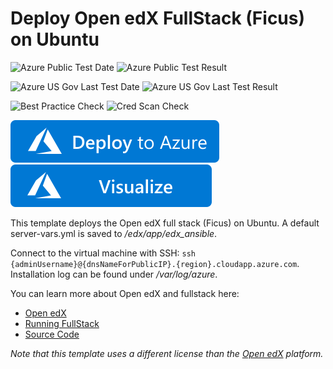 # Deploy Open edX FullStack (Ficus) on Ubuntu

![Azure Public Test Date](https://azurequickstartsservice.blob.core.windows.net/badges/openedx-fullstack-ubuntu/PublicLastTestDate.svg)
![Azure Public Test Result](https://azurequickstartsservice.blob.core.windows.net/badges/openedx-fullstack-ubuntu/PublicDeployment.svg)

![Azure US Gov Last Test Date](https://azurequickstartsservice.blob.core.windows.net/badges/openedx-fullstack-ubuntu/FairfaxLastTestDate.svg)
![Azure US Gov Last Test Result](https://azurequickstartsservice.blob.core.windows.net/badges/openedx-fullstack-ubuntu/FairfaxDeployment.svg)

![Best Practice Check](https://azurequickstartsservice.blob.core.windows.net/badges/openedx-fullstack-ubuntu/BestPracticeResult.svg)
![Cred Scan Check](https://azurequickstartsservice.blob.core.windows.net/badges/openedx-fullstack-ubuntu/CredScanResult.svg)

[![Deploy To Azure](https://raw.githubusercontent.com/Azure/azure-quickstart-templates/master/1-CONTRIBUTION-GUIDE/images/deploytoazure.svg?sanitize=true)](https://portal.azure.com/#create/Microsoft.Template/uri/https%3A%2F%2Fraw.githubusercontent.com%2FAzure%2Fazure-quickstart-templates%2Fmaster%2Fopenedx-fullstack-ubuntu%2Fazuredeploy.json)
[![Visualize](https://raw.githubusercontent.com/Azure/azure-quickstart-templates/master/1-CONTRIBUTION-GUIDE/images/visualizebutton.svg?sanitize=true)](http://armviz.io/#/?load=https%3A%2F%2Fraw.githubusercontent.com%2FAzure%2Fazure-quickstart-templates%2Fmaster%2Fopenedx-fullstack-ubuntu%2Fazuredeploy.json)

This template deploys the Open edX full stack (Ficus) on Ubuntu. A default
server-vars.yml is saved to _/edx/app/edx_ansible_.

Connect to the virtual machine with SSH:
`ssh {adminUsername}@{dnsNameForPublicIP}.{region}.cloudapp.azure.com`.
Installation log can be found under _/var/log/azure_.

You can learn more about Open edX and fullstack here:

- [Open edX](https://open.edx.org)
- [Running FullStack](https://openedx.atlassian.net/wiki/display/OpenOPS/Running+Fullstack)
- [Source Code](https://github.com/edx/edx-platform)

_Note that this template uses a different license than the
[Open edX](https://github.com/edx/edx-platform/blob/master/LICENSE) platform._
